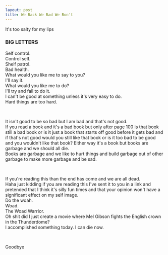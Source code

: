 ```yaml
---
layout: post
title: We Back We Bad We Bon't
---
```


It's too salty for my lips

### BIG LETTERS

Self control.  
Control self.  
Shelf patrol.  
Bad health.  
What would you like me to say to you?  
I'll say it.  
What would you like me to do?  
I'll try and fail to do it.  
I can't be good at something unless it's very easy to do.  
Hard things are too hard.  

<br>

It isn't good to be so bad but I am bad and that's not good.  
If you read a book and it's a bad book but only after page 100 is that book still a bad book or is it just a book that starts off good before it gets bad and if that's not good would you still like that book or is it too bad to be good and you wouldn't like that book?
Either way it's a book but books are garbage and we should all die.  
Books are garbage and we like to hurt things and build garbage out of other garbage to make more garbage and be sad.

<br>

If you're reading this than the end has come and we are all dead.  
Haha just kidding if you are reading this I've sent it to you in a link and pretended that I think it's silly fun times and that your opinion won't have a significant effect on my self image.  
Do the woah.  
Woad.  
The Woad Warrior.  
Oh shit did I just create a movie where Mel Gibson fights the English crown in the Thunderdome?  
I accomplished something today. I can die now. 

<br>

Goodbye
